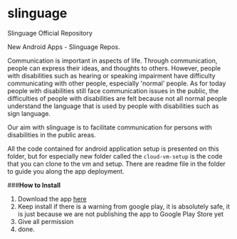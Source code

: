[![<bakarbarakkabarakbar>](https://circleci.com/gh/bakarbarakkabarakbar/slinguage.svg?style=shield)](https://circleci.com/gh/bakarbarakkabarakbar/slinguage)
[![<erikcontena>](https://circleci.com/gh/bakarbarakkabarakbar/slinguage.svg?style=shield)](https://circleci.com/gh/bakarbarakkabarakbar/slinguage)

# slinguage
Slinguage Official Repository

New Android Apps - Slinguage Repos.

Communication is important in aspects of life. Through communication, people can express their ideas, and thoughts to others. However, people with disabilities such as hearing or speaking impairment have difficulty communicating with other people, especially 'normal' people. As for today people with disabilities still face communication issues in the public, the difficulties of people with disabilities are felt because not all normal people understand the language that is used by people with disabilities such as sign language.

Our aim with slinguage is to facilitate communication for persons with disabilities in the public areas.
  
All the code contained for android application setup is presented on this folder, but for especially new folder called the `cloud-vm-setup` is the code that you can clone to the vm and setup. There are readme file in the folder to guide you along the app deployment.

###**How to Install**
1. Download the app [here](https://github.com/bakarbarakkabarakbar/slinguage/blob/872f9c88dd89d8373cf06a6e897e74bb1b2d5a67/app/build/outputs/apk/debug/app-debug.apk)
2. Keep install if there is a warning from google play, it is absolutely safe, it is just because we are not publishing the app to Google Play Store yet
3. Give all permission 
4. done.
